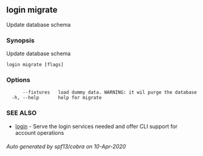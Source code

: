 ## login migrate

Update database schema

### Synopsis

Update database schema

```
login migrate [flags]
```

### Options

```
      --fixtures   load dummy data. WARNING: it wil purge the database
  -h, --help       help for migrate
```

### SEE ALSO

* [login](login.md)	 - Serve the login services needed and offer CLI support for account operations

###### Auto generated by spf13/cobra on 10-Apr-2020
